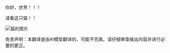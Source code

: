 你好，世界！！！

请看这只猫！！

![猫的图片](./translated_images/cat1.e6783867a7c13d042a85f6765e7312d0229d34a07c8d5eb32a1f2bf0ec18d57a.zh.png)


免责声明：本翻译是由AI模型翻译的，可能不完美。请仔细审查输出内容并进行必要的更正。